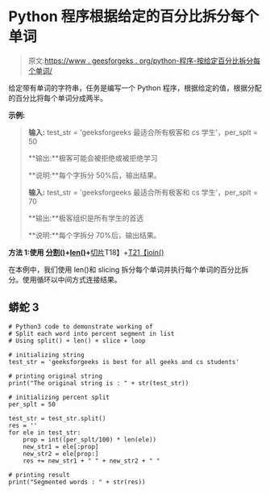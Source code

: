 # Python 程序根据给定的百分比拆分每个单词

> 原文:[https://www . geesforgeks . org/python-程序-按给定百分比拆分每个单词/](https://www.geeksforgeeks.org/python-program-to-split-each-word-according-to-given-percent/)

给定带有单词的字符串，任务是编写一个 Python 程序，根据给定的值，根据分配的百分比将每个单词分成两半。

**示例:**

> **输入:** test_str = 'geeksforgeeks 最适合所有极客和 cs 学生'，per_splt = 50
> 
> **输出:**极客可能会被拒绝或被拒绝学习
> 
> **说明:**每个字拆分 50%后，输出结果。
> 
> **输入:** test_str = 'geeksforgeeks 最适合所有极客和 cs 学生'，per_splt = 70
> 
> **输出:**极客组织是所有学生的首选
> 
> **说明:**每个字拆分 70%后，输出结果。

**方法 1:使用** [**分割()**](https://www.geeksforgeeks.org/python-string-split/)**+**[**len()**](https://www.geeksforgeeks.org/python-string-length-len/)**+**[切片](https://www.geeksforgeeks.org/python-slice-function/)T18】+[T21【join()](https://www.geeksforgeeks.org/join-function-python/)

在本例中，我们使用 len()和 slicing 拆分每个单词并执行每个单词的百分比拆分。使用循环以中间方式连接结果。

## 蟒蛇 3

```
# Python3 code to demonstrate working of
# Split each word into percent segment in list
# Using split() + len() + slice + loop

# initializing string
test_str = 'geeksforgeeks is best for all geeks and cs students'

# printing original string
print("The original string is : " + str(test_str))

# initializing percent split 
per_splt = 50

test_str = test_str.split()
res = ''
for ele in test_str:
    prop = int((per_splt/100) * len(ele))
    new_str1 = ele[:prop]
    new_str2 = ele[prop:]
    res += new_str1 + " " + new_str2 + " "

# printing result
print("Segmented words : " + str(res))
```